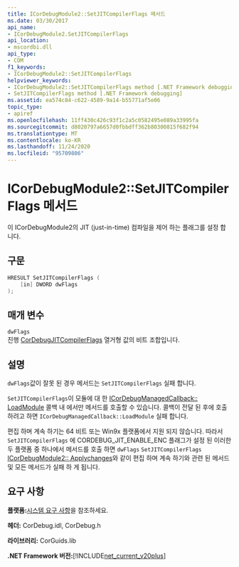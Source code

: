 ```yaml
---
title: ICorDebugModule2::SetJITCompilerFlags 메서드
ms.date: 03/30/2017
api_name:
- ICorDebugModule2.SetJITCompilerFlags
api_location:
- mscordbi.dll
api_type:
- COM
f1_keywords:
- ICorDebugModule2::SetJITCompilerFlags
helpviewer_keywords:
- ICorDebugModule2::SetJITCompilerFlags method [.NET Framework debugging]
- SetJITCompilerFlags method [.NET Framework debugging]
ms.assetid: ea574c84-c622-4589-9a14-b55771af5e06
topic_type:
- apiref
ms.openlocfilehash: 11ff430c426c93f1c2a5c0582495e089a33995fa
ms.sourcegitcommit: d8020797a6657d0fbbdff362b80300815f682f94
ms.translationtype: MT
ms.contentlocale: ko-KR
ms.lasthandoff: 11/24/2020
ms.locfileid: "95709806"
---
```

# <a name="icordebugmodule2setjitcompilerflags-method"></a>ICorDebugModule2::SetJITCompilerFlags 메서드

이 ICorDebugModule2의 JIT (just-in-time) 컴파일을 제어 하는 플래그를 설정 합니다.  
  
## <a name="syntax"></a>구문  
  
```cpp  
HRESULT SetJITCompilerFlags (  
    [in] DWORD dwFlags  
);  
```  
  
## <a name="parameters"></a>매개 변수  

 `dwFlags`  
 진행 [CorDebugJITCompilerFlags](cordebugjitcompilerflags-enumeration.md) 열거형 값의 비트 조합입니다.  
  
## <a name="remarks"></a>설명  

 `dwFlags`값이 잘못 된 경우 메서드는 `SetJITCompilerFlags` 실패 합니다.  
  
 `SetJITCompilerFlags`이 모듈에 대 한 [ICorDebugManagedCallback:: LoadModule](icordebugmanagedcallback-loadmodule-method.md) 콜백 내 에서만 메서드를 호출할 수 있습니다. 콜백이 전달 된 후에 호출 하려고 하면 `ICorDebugManagedCallback::LoadModule` 실패 합니다.  
  
 편집 하며 계속 하기는 64 비트 또는 Win9x 플랫폼에서 지원 되지 않습니다. 따라서 `SetJITCompilerFlags` 에 CORDEBUG_JIT_ENABLE_ENC 플래그가 설정 된 이러한 두 플랫폼 중 하나에서 메서드를 호출 하면 `dwFlags` `SetJITCompilerFlags` [ICorDebugModule2:: Applychanges](icordebugmodule2-applychanges-method.md)와 같이 편집 하며 계속 하기와 관련 된 메서드 및 모든 메서드가 실패 하 게 됩니다.  
  
## <a name="requirements"></a>요구 사항  

 **플랫폼:**[시스템 요구 사항](../../get-started/system-requirements.md)을 참조하세요.  
  
 **헤더:** CorDebug.idl, CorDebug.h  
  
 **라이브러리:** CorGuids.lib  
  
 **.NET Framework 버전:**[!INCLUDE[net_current_v20plus](../../../../includes/net-current-v20plus-md.md)]
